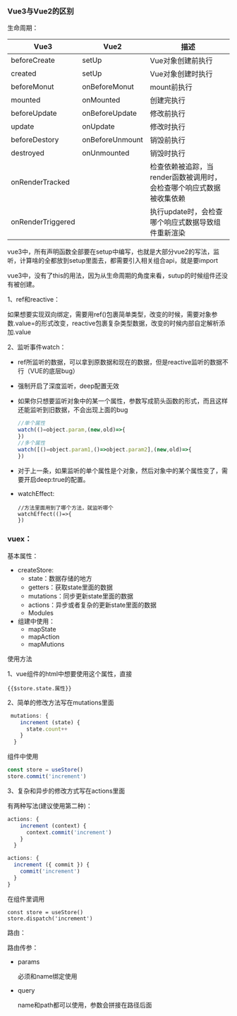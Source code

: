 ### Vue3与Vue2的区别

生命周期：

| Vue3              | Vue2            | 描述                                                         |
| ----------------- | --------------- | ------------------------------------------------------------ |
| beforeCreate      | setUp           | Vue对象创建前执行                                            |
| created           | setUp           | Vue对象创建时执行                                            |
| beforeMonut       | onBeforeMonut   | mount前执行                                                  |
| mounted           | onMounted       | 创建完执行                                                   |
| beforeUpdate      | onBeforeUpdate  | 修改前执行                                                   |
| update            | onUpdate        | 修改时执行                                                   |
| beforeDestory     | onBeforeUnmount | 销毁前执行                                                   |
| destroyed         | onUnmounted     | 销毁时执行                                                   |
| onRenderTracked   |                 | 检查依赖被追踪，当render函数被调用时，会检查哪个响应式数据被收集依赖 |
| onRenderTriggered |                 | 执行update时，会检查哪个响应式数据导致组件重新渲染           |

vue3中，所有声明函数全部要在setup中编写，也就是大部分vue2的写法，监听，计算啥的全都放到setup里面去，都需要引入相关组合api，就是要import

vue3中，没有了this的用法，因为从生命周期的角度来看，sutup的时候组件还没有被创建。

1、ref和reactive：

如果想要实现双向绑定，需要用ref()包裹简单类型，改变的时候，需要对象参数.value=的形式改变，reactive包裹复杂类型数据，改变的时候内部自定解析添加.value

2、监听事件watch：

- ref所监听的数据，可以拿到原数据和现在的数据，但是reactive监听的数据不行（VUE的底层bug）

- 强制开启了深度监听，deep配置无效

- 如果你只想要监听对象中的某一个属性，参数写成箭头函数的形式，而且这样还能监听到旧数据，不会出现上面的bug

  ```javascript
  //单个属性
  watch(()=object.param,(new,old)=>{
  })
  //多个属性
  watch([()=object.param1,()=>object.param2],(new,old)=>{
  })
  ```

- 对于上一条，如果监听的单个属性是个对象，然后对象中的某个属性变了，需要开启deep:true的配置。

- watchEffect:

  ```
  //方法里面用到了哪个方法，就监听哪个
  watchEffect(()=>{
  })
  ```

  

### vuex：

基本属性：

- createStore:
  - state：数据存储的地方
  - getters：获取state里面的数据
  - mutations：同步更新state里面的数据
  - actions：异步或者复杂的更新state里面的数据
  - Modules
- 组建中使用：
  - mapState
  - mapAction
  - mapMutions

使用方法

1、vue组件的html中想要使用这个属性，直接

```vue
{{$store.state.属性}}
```

2、简单的修改方法写在mutations里面

```javascript
 mutations: {
    increment (state) {
      state.count++
    }
  }
```

组件中使用

```javascript
const store = useStore()
store.commit('increment')
```

3、复杂和异步的修改方式写在actions里面

有两种写法(建议使用第二种)：

```javascript
actions: {
    increment (context) {
      context.commit('increment')
    }
  }
```

```javascript
actions: {
  increment ({ commit }) {
    commit('increment')
  }
}
```

在组件里调用

```
const store = useStore()
store.dispatch('increment')
```

路由：

路由传参：

- params

  必须和name绑定使用

- query

  name和path都可以使用，参数会拼接在路径后面